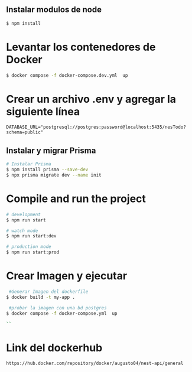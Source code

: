## Instalar modulos de node

```bash
$ npm install
```

# Levantar los contenedores de Docker

```bash
$ docker compose -f docker-compose.dev.yml  up
```

# Crear un archivo .env y agregar la siguiente línea

```plaintext
DATABASE_URL="postgresql://postgres:password@localhost:5435/nesTodo?schema=public"
```

## Instalar y migrar Prisma

```bash
# Instalar Prisma
$ npm install prisma --save-dev
$ npx prisma migrate dev --name init
```

# Compile and run the project

```bash
# development
$ npm run start

# watch mode
$ npm run start:dev

# production mode
$ npm run start:prod
```

# Crear Imagen y ejecutar

```bash
 #Generar Imagen del dockerfile
$ docker build -t my-app .

 #probar la imagen con una bd postgres
$ docker compose -f docker-compose.yml  up

``
```

# Link del dockerhub

```plaintext
https://hub.docker.com/repository/docker/augusto04/nest-api/general
```
